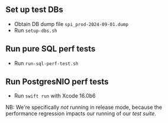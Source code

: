 ## Set up test DBs

- Obtain DB dump file `spi_prod-2024-09-01.dump`
- Run `setup-dbs.sh`

## Run pure SQL perf tests

- Run `run-sql-perf-test.sh`

## Run PostgresNIO perf tests

- Run `swift run` with Xcode 16.0b6

NB: We're specifically _not_ running in release mode, because the performance regression impacts our running of our _test suite_.
